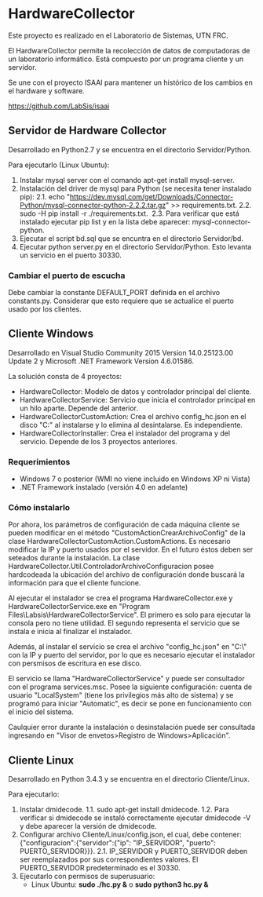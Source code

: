 # HardwareCollector
Este proyecto es realizado en el Laboratorio de Sistemas, UTN FRC.

El HardwareCollector permite la recolección de datos de computadoras de un laboratorio informático. Está compuesto por un programa cliente y un servidor.

Se une con el proyecto ISAAI para mantener un histórico de los cambios en el hardware y software.

https://github.com/LabSis/isaai

## Servidor de  Hardware Collector ##

Desarrollado en Python2.7 y se encuentra en el directorio Servidor/Python.

Para ejecutarlo (Linux Ubuntu):

1. Instalar mysql server con el comando apt-get install mysql-server.
2. Instalación del driver de mysql para Python (se necesita tener instalado pip):
  2.1. echo "https://dev.mysql.com/get/Downloads/Connector-Python/mysql-connector-python-2.2.2.tar.gz" >> requirements.txt.
  2.2. sudo -H pip install -r ./requirements.txt.
  2.3. Para verificar que está instalado ejecutar pip list y en la lista debe aparecer: mysql-connector-python.
3. Ejecutar el script bd.sql que se encuntra en el directorio Servidor/bd.
3. Ejecutar python server.py en el directorio Servidor/Python. Esto levanta un servicio en el puerto 30330.

### Cambiar el puerto de escucha ###

Debe cambiar la constante DEFAULT_PORT definida en el archivo constants.py. Considerar que esto requiere que se actualice el puerto usado por los clientes.

## Cliente Windows ##

Desarrollado en Visual Studio Community 2015 Version 14.0.25123.00 Update 2 y Microsoft .NET Framework Version 4.6.01586.

La solución consta de 4 proyectos:
* HardwareCollector: Modelo de datos y controlador principal del cliente.
* HardwareCollectorService: Servicio que inicia el controlador principal en un hilo aparte. Depende del anterior.
* HardwareCollectorCustomAction: Crea el archivo config_hc.json en el disco "C:" al instalarse y lo elimina al desintalarse. Es independiente.
* HardwareCollectorInstaller: Crea el instalador del programa y del servicio. Depende de los 3 proyectos anteriores.

### Requerimientos ###

* Windows 7 o posterior (WMI no viene incluido en Windows XP ni Vista)
* .NET Framework instalado (versión 4.0 en adelante)

### Cómo instalarlo ###

Por ahora, los parámetros de configuración de cada máquina cliente se pueden modificar en el método "CustomActionCrearArchivoConfig" de la clase HardwareCollectorCustomAction.CustomActions. Es necesario modificar la IP y puerto usados por el servidor. En el futuro éstos deben ser seteados durante la instalación. La clase HardwareCollector.Util.ControladorArchivoConfiguracion posee hardcodeada la ubicación del archivo de configuración donde buscará la información para que el cliente funcione.

Al ejecutar el instalador se crea el programa HardwareCollector.exe y HardwareCollectorService.exe en "Program Files\Labsis\HardwareCollectorService". El primero es solo para ejecutar la consola pero no tiene utilidad. El segundo representa el servicio que se instala e inicia al finalizar el instalador.

Además, al instalar el servicio se crea el archivo "config_hc.json" en "C:\\" con la IP y puerto del servidor, por lo que es necesario ejecutar el instalador con persmisos de escritura en ese disco.

El servicio se llama "HardwareCollectorService" y puede ser consultador con el programa services.msc. Posee la siguiente configuración: cuenta de usuario "LocalSystem" (tiene los privilegios más alto de sistema) y se programó para iniciar "Automatic", es decir se pone en funcionamiento con el inicio del sistema. 

Caulquier error durante la instalación o desinstalación puede ser consultada ingresando en "Visor de envetos>Registro de Windows>Aplicación".

## Cliente Linux ##

Desarrollado en Python 3.4.3 y se encuentra en el directorio Cliente/Linux.

Para ejecutarlo:

1. Instalar dmidecode.
    1.1. sudo apt-get install dmidecode.
    1.2. Para verificar si dmidecode se instaló correctamente ejecutar dmidecode -V y debe aparecer la versión de dmidecode.
2. Configurar archivo Cliente/Linux/config.json, el cual, debe contener: {"configuracion":{"servidor":{"ip": "IP_SERVIDOR", "puerto": PUERTO_SERVIDOR}}}.
    2.1. IP_SERVIDOR y PUERTO_SERVIDOR deben ser reemplazados por sus correspondientes valores. El PUERTO_SERVIDOR predeterminado es el 30330.
3. Ejecutarlo con permisos de superusuario:
    * Linux Ubuntu: **sudo ./hc.py &** o **sudo python3 hc.py &**



